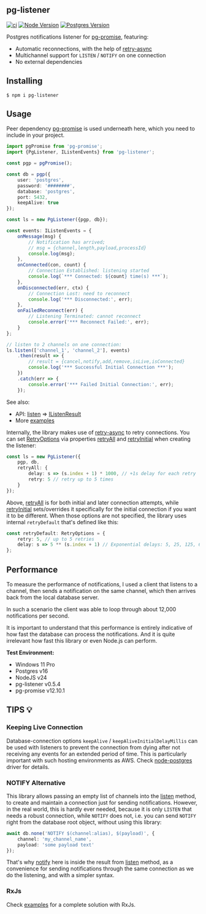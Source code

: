 pg-listener
-----------

[![ci](https://github.com/vitaly-t/pg-listener/actions/workflows/ci.yml/badge.svg)](https://github.com/vitaly-t/pg-listener/actions/workflows/ci.yml)
[![Node Version](https://img.shields.io/badge/nodejs-20%20--%2024-green.svg?logo=node.js&style=flat)](https://nodejs.org)
[![Postgres Version](https://img.shields.io/badge/postgresql-14%20--%2017-green.svg?logo=postgresql&style=flat)](https://www.postgresql.org)

Postgres notifications listener for [pg-promise], featuring:

* Automatic reconnections, with the help of [retry-async]
* Multichannel support for `LISTEN` / `NOTIFY` on one connection
* No external dependencies

## Installing

```
$ npm i pg-listener
```

## Usage

Peer dependency [pg-promise] is used underneath here, which you need to include in your project.

```ts
import pgPromise from 'pg-promise';
import {PgListener, IListenEvents} from 'pg-listener';

const pgp = pgPromise();

const db = pgp({
    user: 'postgres',
    password: '########',
    database: 'postgres',
    port: 5432,
    keepAlive: true
});

const ls = new PgListener({pgp, db});

const events: IListenEvents = {
    onMessage(msg) {
        // Notification has arrived;
        // msg = {channel,length,payload,processId}
        console.log(msg);
    },
    onConnected(con, count) {
        // Connection Established: listening started
        console.log(`*** Connected: ${count} time(s) ***`);
    },
    onDisconnected(err, ctx) {
        // Connection Lost: need to reconnect
        console.log('*** Disconnected:', err);
    },
    onFailedReconnect(err) {
        // Listening Terminated: cannot reconnect
        console.error('*** Reconnect Failed:', err);
    }
};

// listen to 2 channels on one connection:
ls.listen(['channel_1', 'channel_2'], events)
    .then(result => {
        // result = {cancel,notify,add,remove,isLive,isConnected}
        console.log('*** Successful Initial Connection ***');
    })
    .catch(err => {
        console.error('*** Failed Initial Connection:', err);
    });
```

See also:

* API: [listen] => [IListenResult]
* More [examples]

Internally, the library makes use of [retry-async] to retry connections. You can set [RetryOptions] via properties
[retryAll] and [retryInitial] when creating the listener:

```ts
const ls = new PgListener({
    pgp, db,
    retryAll: {
        delay: s => (s.index + 1) * 1000, // +1s delay for each retry
        retry: 5 // retry up to 5 times
    }
});
```

Above, [retryAll] is for both initial and later connection attempts, while [retryInitial] sets/overrides it
specifically for the initial connection if you want it to be different. When those options are not specified, the
library uses
internal `retryDefault` that's defined like this:

```ts
const retryDefault: RetryOptions = {
    retry: 5, // up to 5 retries
    delay: s => 5 ** (s.index + 1) // Exponential delays: 5, 25, 125, 625, 3125 ms
};
```

## Performance

To measure the performance of notifications, I used a client that listens to a channel, then sends a notification on the
same channel, which then arrives back from the local database server.

In such a scenario the client was able to loop through about 12,000 notifications per second.

It is important to understand that this performance is entirely indicative of how fast the database can process the
notifications. And it is quite irrelevant how fast this library or even Node.js can perform.

**Test Environment:**

* Windows 11 Pro
* Postgres v16
* NodeJS v24
* pg-listener v0.5.4
* pg-promise v12.10.1

## TIPS 💡

### Keeping Live Connection

Database-connection options `keepAlive` / `keepAliveInitialDelayMillis` can be used with listeners to prevent the
connection from dying after not receiving any events for an extended period of time. This is particularly important
with such hosting environments as AWS. Check [node-postgres] driver for details.

### NOTIFY Alternative

This library allows passing an empty list of channels into the [listen] method, to create and maintain a connection
just for sending notifications. However, in the real world, this is hardly ever needed, because it is only `LISTEN` that
needs a robust connection, while `NOTIFY` does not, i.e. you can send `NOTIFY` right from the database
root object, without using this library:

```ts
await db.none('NOTIFY $(channel:alias), $(payload)', {
    channel: 'my_channel_name',
    payload: 'some payload text'
});
```

That's why [notify] here is inside the result from [listen] method, as a convenience for sending notifications
through the same connection as we do the listening, and with a simpler syntax.

### RxJs

Check [examples] for a complete solution with RxJs.

[pg-promise]:https://github.com/vitaly-t/pg-promise

[retry-async]:https://github.com/vitaly-t/retry-async

[RetryOptions]:https://vitaly-t.github.io/pg-listener/types/RetryOptions.html

[retryAll]:https://vitaly-t.github.io/pg-listener/interfaces/IListenConfig.html#retryall

[retryInitial]:https://vitaly-t.github.io/pg-listener/interfaces/IListenConfig.html#retryinitial

[node-postgres]:https://github.com/brianc/node-postgres

[listen]:https://vitaly-t.github.io/pg-listener/classes/PgListener.html#listen

[notify]:https://vitaly-t.github.io/pg-listener/interfaces/IListenResult.html#notify

[IListenResult]:https://vitaly-t.github.io/pg-listener/interfaces/IListenResult.html

[examples]:https://github.com/vitaly-t/pg-listener/wiki/Examples
